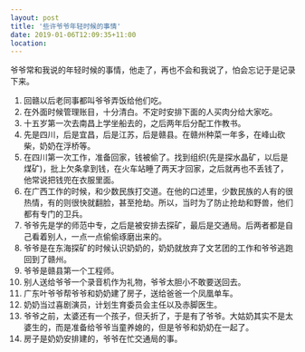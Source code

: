```yaml
---
layout: post
title: '些许爷爷年轻时候的事情'
date: 2019-01-06T12:09:35+11:00
location: 
---
```



爷爷常和我说的年轻时候的事情，他走了，再也不会和我说了，怕会忘记于是记录下来。
1. 回赣以后老同事都叫爷爷弄饭给他们吃。
2. 在外面时候管理账目，十分清白。不定时安排下面的人买肉分给大家吃。
3. 十五岁第一次去南昌上学坐船去的，之后两年后分配工作教书。
4. 先是四川，后是宜昌，后是江苏，后是赣县。在赣州种菜一年多，在峰山砍柴，奶奶在浮桥等。
5. 在四川第一次工作，准备回家，钱被偷了。找到组织(先是探水晶矿，以后是煤矿)，批上欠条拿到钱，在火车站睡了两天才回家，之后就再也不丢钱了，他常说把钱兜在衣服里面。
6. 在广西工作的时候，和少数民族打交道。在他的口述里，少数民族的人有的很热情，有的则很快就翻脸，甚至抢劫。所以，当时为了防止抢劫和野兽，他们都有专门的卫兵。
7. 爷爷先是学的师范中专，之后是被安排去探矿，最后是交通局。后两者都是自己看着别人，一点一点偷偷琢磨出来的。
8. 爷爷是在东海探矿的时候认识奶奶的，奶奶就放弃了文艺团的工作和爷爷逃跑回到了赣州。
9. 爷爷是赣县第一个工程师。
10. 别人送给爷爷一个录音机作为礼物，爷爷太胆小不敢要送回去。
11. 广东叶爷爷帮爷爷和奶奶建了房子，送给爸爸一个凤凰单车。
12. 奶奶当过喜剧演员，计划生育委员会主任以及赤脚医生。
13. 爷爷之前，太婆还有一个孩子，但夭折了，于是有了爷爷。大姑奶其实不是太婆生的，而是准备给爷爷当童养媳的，但是爷爷和奶奶在一起了。
14. 房子是奶奶安排建的，爷爷在忙交通局的事。